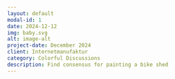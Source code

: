 ```yaml
---
layout: default
modal-id: 1
date: 2024-12-12
img: baby.svg
alt: image-alt
project-date: December 2024
client: Internetmanufaktur
category: Colorful Discussions
description: Find consensus for painting a bike shed
---
```

